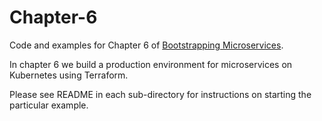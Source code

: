 # Chapter-6

Code and examples for Chapter 6 of [Bootstrapping Microservices](https://www.bootstrapping-microservices.com).

In chapter 6 we build a production environment for microservices on Kubernetes using Terraform.

Please see README in each sub-directory for instructions on starting the particular example.